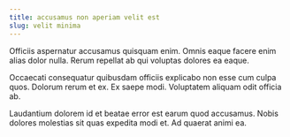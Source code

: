 ```yaml
---
title: accusamus non aperiam velit est
slug: velit minima
---
```


Officiis aspernatur accusamus quisquam enim. Omnis eaque facere enim alias dolor nulla. Rerum repellat ab qui voluptas dolores ea eaque.

Occaecati consequatur quibusdam officiis explicabo non esse cum culpa quos. Dolorum rerum et ex. Ex saepe modi. Voluptatem aliquam odit officia ab.

Laudantium dolorem id et beatae error est earum quod accusamus. Nobis dolores molestias sit quas expedita modi et. Ad quaerat animi ea.
